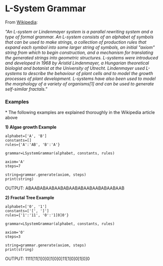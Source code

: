 # L-System Grammar

From [Wikipedia](https://en.wikipedia.org/wiki/L-system):

_"An L-system or Lindenmayer system is a parallel rewriting system and a type of formal grammar. An L-system consists of an alphabet of symbols that can be used to make strings, a collection of production rules that expand each symbol into some larger string of symbols, an initial "axiom" string from which to begin construction, and a mechanism for translating the generated strings into geometric structures. L-systems were introduced and developed in 1968 by Aristid Lindenmayer, a Hungarian theoretical biologist and botanist at the University of Utrecht. Lindenmayer used L-systems to describe the behaviour of plant cells and to model the growth processes of plant development. L-systems have also been used to model the morphology of a variety of organisms[1] and can be used to generate self-similar fractals."_

### Examples

\* The following examples are explained thoroughly in the Wikipedia article above

__1) Algae growth Example__

	alphabet=['A', 'B']
	constants=[]
	rules={'A':'AB', 'B':'A'}

	grammar=LSystemGrammar(alphabet, constants, rules)

	axiom='A'
	steps=7

	string=grammar.generate(axiom, steps)
	print(string)

OUTPUT: ABAABABAABAABABAABABAABAABABAABAAB

__2) Fractal Tree Example__
	
	alphabet=['0', '1']
	constants=['[', ']']
	rules={'1':'11', '0':'1[0]0'}

	grammar=LSystemGrammar(alphabet, constants, rules)

	axiom='0'
	steps=3

	string=grammar.generate(axiom, steps)
	print(string)

OUTPUT: 1111[11[1[0]0]1[0]0]11[1[0]0]1[0]0
